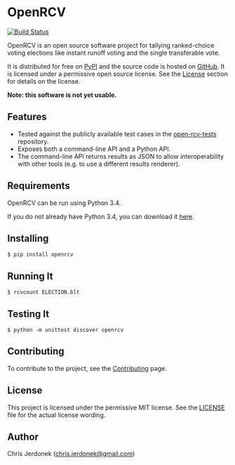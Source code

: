 OpenRCV
=======

[![Build Status](https://travis-ci.org/cjerdonek/open-rcv.svg?branch=master)](https://travis-ci.org/cjerdonek/open-rcv)

OpenRCV is an open source software project for tallying ranked-choice
voting elections like instant runoff voting and the single transferable vote.

It is distributed for free on [PyPI][openrcv-pypi] and the source code
is hosted on [GitHub][openrcv-github].  It is licensed under a permissive
open source license.  See the [License](#license) section for details
on the license.

**Note: this software is not yet usable.**


Features
--------

* Tested against the publicly available test cases in the
  [open-rcv-tests][open-rcv-tests] repository.
* Exposes both a command-line API and a Python API.
* The command-line API returns results as JSON to allow interoperability
  with other tools (e.g. to use a different results renderer).


Requirements
------------

OpenRCV can be run using Python 3.4.

If you do not already have Python 3.4, you can download it
[here][python-download].


Installing
----------

    $ pip install openrcv


Running It
----------

    $ rcvcount ELECTION.blt


Testing It
----------

    $ python -m unittest discover openrcv


Contributing
------------

To contribute to the project, see the [Contributing][openrcv-contribute]
page.


License
-------

This project is licensed under the permissive MIT license.
See the [LICENSE](LICENSE) file for the actual license wording.


Author
------

Chris Jerdonek (<chris.jerdonek@gmail.com>)


[openrcv-contribute]: docs/contributing.md
[openrcv-github]: https://github.com/cjerdonek/open-rcv
[openrcv-pypi]: https://pypi.python.org/pypi/OpenRCV
[open-rcv-tests]: https://github.com/cjerdonek/open-rcv-tests
[python-download]: https://www.python.org/downloads/
